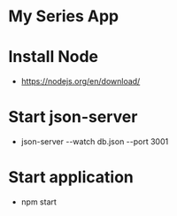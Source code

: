 # My Series App

# Install Node
- https://nodejs.org/en/download/

# Start json-server
- json-server --watch db.json --port 3001

# Start application
- npm start
